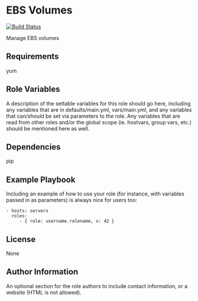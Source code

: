 EBS Volumes
=========

[![Build Status](https://travis-ci.org/mergermarket/ansible-role-ebs-volumes.svg?branch=master)](https://travis-ci.org/mergermarket/ansible-role-ebs-volumes)

Manage EBS volumes

Requirements
------------

yum

Role Variables
--------------

A description of the settable variables for this role should go here, including any variables that are in defaults/main.yml, vars/main.yml, and any variables that can/should be set via parameters to the role. Any variables that are read from other roles and/or the global scope (ie. hostvars, group vars, etc.) should be mentioned here as well.

Dependencies
------------

pip

Example Playbook
----------------

Including an example of how to use your role (for instance, with variables passed in as parameters) is always nice for users too:

    - hosts: servers
      roles:
         - { role: username.rolename, x: 42 }

License
-------

None

Author Information
------------------

An optional section for the role authors to include contact information, or a website (HTML is not allowed).
